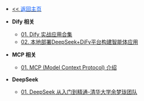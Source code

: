 <!-- ./_sidebar.md -->
- [<< <font color="#0056fd">返回主页</font>](/)
  
- **Dify 相关**
    - [01. Dify 实战应用合集](./intelligent/dify/practice/)
    - [02. 本地部署DeepSeek+DiFy平台构建智能体应用](./intelligent/dify/Building-an-Agent-Application-with-Local-Deployment-of-DeepSeek-and-DiFy-Platform.md)
- **MCP 相关**
	- [01. MCP (Model Context Protocol) 介绍](./intelligent/mcp/One-Article-is-Enough-for-MCP-Model-Context-Protocol.md)
- **DeepSeek**
	- [01. DeepSeek 从入门到精通-清华大学余梦珑团队](./intelligent/deepseek/The-Team-of-Yu-Menglong-at-Tsinghua-University-DeepSeek-From-Beginner-to-Mastery.md)